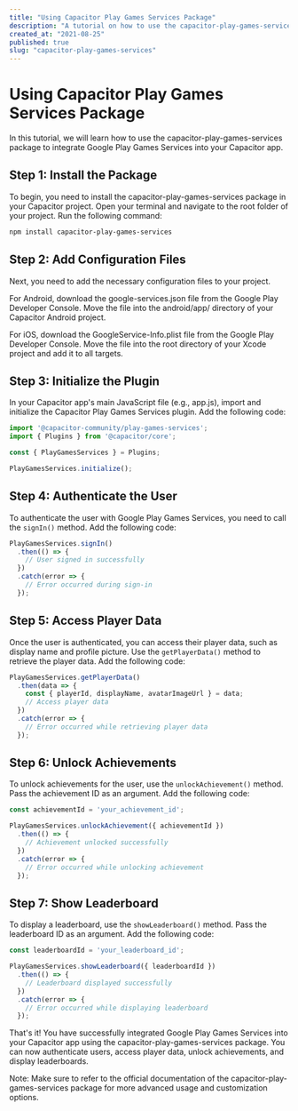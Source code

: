 ```yaml
---
title: "Using Capacitor Play Games Services Package"
description: "A tutorial on how to use the capacitor-play-games-services package in your Capacitor app"
created_at: "2021-08-25"
published: true
slug: "capacitor-play-games-services"
---
```


# Using Capacitor Play Games Services Package

In this tutorial, we will learn how to use the capacitor-play-games-services package to integrate Google Play Games Services into your Capacitor app. 

## Step 1: Install the Package

To begin, you need to install the capacitor-play-games-services package in your Capacitor project. Open your terminal and navigate to the root folder of your project. Run the following command:

```bash
npm install capacitor-play-games-services
```

## Step 2: Add Configuration Files

Next, you need to add the necessary configuration files to your project. 

For Android, download the google-services.json file from the Google Play Developer Console. Move the file into the android/app/ directory of your Capacitor Android project.

For iOS, download the GoogleService-Info.plist file from the Google Play Developer Console. Move the file into the root directory of your Xcode project and add it to all targets.

## Step 3: Initialize the Plugin

In your Capacitor app's main JavaScript file (e.g., app.js), import and initialize the Capacitor Play Games Services plugin. Add the following code:

```javascript
import '@capacitor-community/play-games-services';
import { Plugins } from '@capacitor/core';

const { PlayGamesServices } = Plugins;

PlayGamesServices.initialize();
```

## Step 4: Authenticate the User

To authenticate the user with Google Play Games Services, you need to call the `signIn()` method. Add the following code:

```javascript
PlayGamesServices.signIn()
  .then(() => {
    // User signed in successfully
  })
  .catch(error => {
    // Error occurred during sign-in
  });
```

## Step 5: Access Player Data

Once the user is authenticated, you can access their player data, such as display name and profile picture. Use the `getPlayerData()` method to retrieve the player data. Add the following code:

```javascript
PlayGamesServices.getPlayerData()
  .then(data => {
    const { playerId, displayName, avatarImageUrl } = data;
    // Access player data
  })
  .catch(error => {
    // Error occurred while retrieving player data
  });
```

## Step 6: Unlock Achievements

To unlock achievements for the user, use the `unlockAchievement()` method. Pass the achievement ID as an argument. Add the following code:

```javascript
const achievementId = 'your_achievement_id';

PlayGamesServices.unlockAchievement({ achievementId })
  .then(() => {
    // Achievement unlocked successfully
  })
  .catch(error => {
    // Error occurred while unlocking achievement
  });
```

## Step 7: Show Leaderboard

To display a leaderboard, use the `showLeaderboard()` method. Pass the leaderboard ID as an argument. Add the following code:

```javascript
const leaderboardId = 'your_leaderboard_id';

PlayGamesServices.showLeaderboard({ leaderboardId })
  .then(() => {
    // Leaderboard displayed successfully
  })
  .catch(error => {
    // Error occurred while displaying leaderboard
  });
```

That's it! You have successfully integrated Google Play Games Services into your Capacitor app using the capacitor-play-games-services package. You can now authenticate users, access player data, unlock achievements, and display leaderboards.

Note: Make sure to refer to the official documentation of the capacitor-play-games-services package for more advanced usage and customization options.